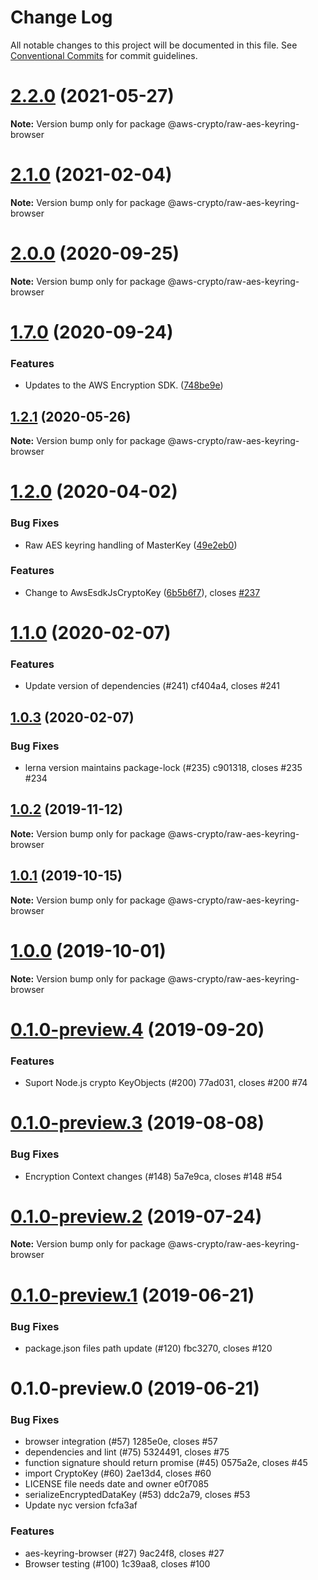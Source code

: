 # Change Log

All notable changes to this project will be documented in this file.
See [Conventional Commits](https://conventionalcommits.org) for commit guidelines.

# [2.2.0](https://github.com/aws/private-aws-encryption-sdk-javascript-staging/compare/@aws-crypto/raw-aes-keyring-browser@2.1.0...@aws-crypto/raw-aes-keyring-browser@2.2.0) (2021-05-27)

**Note:** Version bump only for package @aws-crypto/raw-aes-keyring-browser





# [2.1.0](https://github.com/aws/aws-encryption-sdk-javascript/compare/@aws-crypto/raw-aes-keyring-browser@2.0.0...@aws-crypto/raw-aes-keyring-browser@2.1.0) (2021-02-04)

**Note:** Version bump only for package @aws-crypto/raw-aes-keyring-browser





# [2.0.0](https://github.com/aws/private-aws-encryption-sdk-javascript-staging/compare/@aws-crypto/raw-aes-keyring-browser@1.7.0...@aws-crypto/raw-aes-keyring-browser@2.0.0) (2020-09-25)

**Note:** Version bump only for package @aws-crypto/raw-aes-keyring-browser





# [1.7.0](https://github.com/aws/private-aws-encryption-sdk-javascript-staging/compare/@aws-crypto/raw-aes-keyring-browser@1.2.1...@aws-crypto/raw-aes-keyring-browser@1.7.0) (2020-09-24)


### Features

* Updates to the AWS Encryption SDK. ([748be9e](https://github.com/aws/private-aws-encryption-sdk-javascript-staging/commit/748be9e1799d999a350e9cafbf902d43aeab0aa5))





## [1.2.1](https://github.com/aws/aws-encryption-sdk-javascript/compare/@aws-crypto/raw-aes-keyring-browser@1.2.0...@aws-crypto/raw-aes-keyring-browser@1.2.1) (2020-05-26)

**Note:** Version bump only for package @aws-crypto/raw-aes-keyring-browser





# [1.2.0](https://github.com/aws/aws-encryption-sdk-javascript/compare/@aws-crypto/raw-aes-keyring-browser@1.1.0...@aws-crypto/raw-aes-keyring-browser@1.2.0) (2020-04-02)


### Bug Fixes

* Raw AES keyring handling of MasterKey ([49e2eb0](https://github.com/aws/aws-encryption-sdk-javascript/commit/49e2eb0d9d0896b405663fa7a13078bf8717a1a3))


### Features

* Change to AwsEsdkJsCryptoKey ([6b5b6f7](https://github.com/aws/aws-encryption-sdk-javascript/commit/6b5b6f7db1792982a0e43cdec2699cba5ba581ef)), closes [#237](https://github.com/aws/aws-encryption-sdk-javascript/issues/237)





# [1.1.0](/compare/@aws-crypto/raw-aes-keyring-browser@1.0.3...@aws-crypto/raw-aes-keyring-browser@1.1.0) (2020-02-07)


### Features

* Update version of dependencies (#241) cf404a4, closes #241





## [1.0.3](/compare/@aws-crypto/raw-aes-keyring-browser@1.0.2...@aws-crypto/raw-aes-keyring-browser@1.0.3) (2020-02-07)


### Bug Fixes

* lerna version maintains package-lock (#235) c901318, closes #235 #234





## [1.0.2](/compare/@aws-crypto/raw-aes-keyring-browser@1.0.1...@aws-crypto/raw-aes-keyring-browser@1.0.2) (2019-11-12)

**Note:** Version bump only for package @aws-crypto/raw-aes-keyring-browser





## [1.0.1](/compare/@aws-crypto/raw-aes-keyring-browser@1.0.0...@aws-crypto/raw-aes-keyring-browser@1.0.1) (2019-10-15)

**Note:** Version bump only for package @aws-crypto/raw-aes-keyring-browser





# [1.0.0](/compare/@aws-crypto/raw-aes-keyring-browser@0.1.0-preview.4...@aws-crypto/raw-aes-keyring-browser@1.0.0) (2019-10-01)

**Note:** Version bump only for package @aws-crypto/raw-aes-keyring-browser





# [0.1.0-preview.4](/compare/@aws-crypto/raw-aes-keyring-browser@0.1.0-preview.3...@aws-crypto/raw-aes-keyring-browser@0.1.0-preview.4) (2019-09-20)


### Features

* Suport Node.js crypto KeyObjects (#200) 77ad031, closes #200 #74





# [0.1.0-preview.3](/compare/@aws-crypto/raw-aes-keyring-browser@0.1.0-preview.2...@aws-crypto/raw-aes-keyring-browser@0.1.0-preview.3) (2019-08-08)


### Bug Fixes

* Encryption Context changes (#148) 5a7e9ca, closes #148 #54





# [0.1.0-preview.2](/compare/@aws-crypto/raw-aes-keyring-browser@0.1.0-preview.1...@aws-crypto/raw-aes-keyring-browser@0.1.0-preview.2) (2019-07-24)

**Note:** Version bump only for package @aws-crypto/raw-aes-keyring-browser





# [0.1.0-preview.1](/compare/@aws-crypto/raw-aes-keyring-browser@0.1.0-preview.0...@aws-crypto/raw-aes-keyring-browser@0.1.0-preview.1) (2019-06-21)


### Bug Fixes

* package.json files path update (#120) fbc3270, closes #120





# 0.1.0-preview.0 (2019-06-21)


### Bug Fixes

* browser integration (#57) 1285e0e, closes #57
* dependencies and lint (#75) 5324491, closes #75
* function signature should return promise (#45) 0575a2e, closes #45
* import CryptoKey (#60) 2ae13d4, closes #60
* LICENSE file needs date and owner e0f7085
* serializeEncryptedDataKey (#53) ddc2a79, closes #53
* Update nyc version fcfa3af


### Features

* aes-keyring-browser (#27) 9ac24f8, closes #27
* Browser testing (#100) 1c39aa8, closes #100
